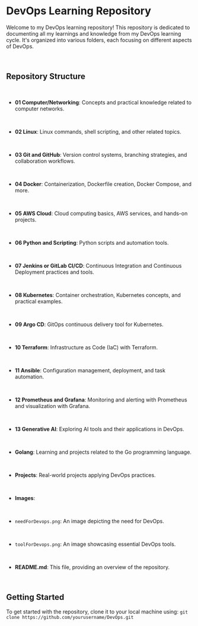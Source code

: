 # DevOps Learning Repository

Welcome to my DevOps learning repository! This repository is dedicated to documenting all my learnings and knowledge from my DevOps learning cycle. It's organized into various folders, each focusing on different aspects of DevOps.

<br>

## Repository Structure


<br>

- **01 Computer/Networking**: Concepts and practical knowledge related to computer networks.

<br>

- **02 Linux**: Linux commands, shell scripting, and other related topics.

<br>

- **03 Git and GitHub**: Version control systems, branching strategies, and collaboration workflows.

<br>

- **04 Docker**: Containerization, Dockerfile creation, Docker Compose, and more.

<br>

- **05 AWS Cloud**: Cloud computing basics, AWS services, and hands-on projects.

<br>

- **06 Python and Scripting**: Python scripts and automation tools.

<br>

- **07 Jenkins or GitLab CI/CD**: Continuous Integration and Continuous Deployment practices and tools.

<br>

- **08 Kubernetes**: Container orchestration, Kubernetes concepts, and practical examples.

<br>

- **09 Argo CD**: GitOps continuous delivery tool for Kubernetes.

<br>

- **10 Terraform**: Infrastructure as Code (IaC) with Terraform.

<br>

- **11 Ansible**: Configuration management, deployment, and task automation.

<br>

- **12 Prometheus and Grafana**: Monitoring and alerting with Prometheus and visualization with Grafana.

<br>

- **13 Generative AI**: Exploring AI tools and their applications in DevOps.

<br>

- **Golang**: Learning and projects related to the Go programming language.

<br>

- **Projects**: Real-world projects applying DevOps practices.

<br>

- **Images**:

<br>

  - `needForDevops.png`: An image depicting the need for DevOps.

<br>

  - `toolForDevops.png`: An image showcasing essential DevOps tools.

<br>

- **README.md**: This file, providing an overview of the repository.

<br>

## Getting Started

To get started with the repository, clone it to your local machine using:
``git clone https://github.com/yourusername/DevOps.git``

<br>


